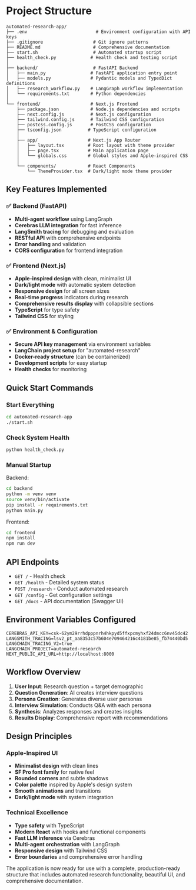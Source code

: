 # Project Structure

```
automated-research-app/
├── .env                          # Environment configuration with API keys
├── .gitignore                   # Git ignore patterns
├── README.md                    # Comprehensive documentation
├── start.sh                     # Automated startup script
├── health_check.py             # Health check and testing script
│
├── backend/                     # FastAPI Backend
│   ├── main.py                 # FastAPI application entry point
│   ├── models.py               # Pydantic models and TypedDict definitions
│   ├── research_workflow.py    # LangGraph workflow implementation
│   └── requirements.txt        # Python dependencies
│
└── frontend/                   # Next.js Frontend
    ├── package.json            # Node.js dependencies and scripts
    ├── next.config.js          # Next.js configuration
    ├── tailwind.config.js      # Tailwind CSS configuration
    ├── postcss.config.js       # PostCSS configuration
    ├── tsconfig.json          # TypeScript configuration
    │
    ├── app/                   # Next.js App Router
    │   ├── layout.tsx         # Root layout with theme provider
    │   ├── page.tsx           # Main application page
    │   └── globals.css        # Global styles and Apple-inspired CSS
    │
    └── components/            # React Components
        └── ThemeProvider.tsx  # Dark/light mode theme provider
```

## Key Features Implemented

### ✅ Backend (FastAPI)

- **Multi-agent workflow** using LangGraph
- **Cerebras LLM integration** for fast inference
- **LangSmith tracing** for debugging and evaluation
- **RESTful API** with comprehensive endpoints
- **Error handling** and validation
- **CORS configuration** for frontend integration

### ✅ Frontend (Next.js)

- **Apple-inspired design** with clean, minimalist UI
- **Dark/light mode** with automatic system detection
- **Responsive design** for all screen sizes
- **Real-time progress** indicators during research
- **Comprehensive results display** with collapsible sections
- **TypeScript** for type safety
- **Tailwind CSS** for styling

### ✅ Environment & Configuration

- **Secure API key management** via environment variables
- **LangChain project setup** for "automated-research"
- **Docker-ready structure** (can be containerized)
- **Development scripts** for easy startup
- **Health checks** for monitoring

## Quick Start Commands

### Start Everything

```bash
cd automated-research-app
./start.sh
```

### Check System Health

```bash
python health_check.py
```

### Manual Startup

Backend:

```bash
cd backend
python -m venv venv
source venv/bin/activate
pip install -r requirements.txt
python main.py
```

Frontend:

```bash
cd frontend
npm install
npm run dev
```

## API Endpoints

- `GET /` - Health check
- `GET /health` - Detailed system status
- `POST /research` - Conduct automated research
- `GET /config` - Get configuration settings
- `GET /docs` - API documentation (Swagger UI)

## Environment Variables Configured

```env
CEREBRAS_API_KEY=csk-62ym29rrhdpppnrh4hkpyd5ffxpcmyhxf24dmcc6nv45dc42
LANGSMITH_TRACING=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
LANGCHAIN_TRACING_V2=true
LANGCHAIN_PROJECT=automated-research
NEXT_PUBLIC_API_URL=http://localhost:8000
```

## Workflow Overview

1. **User Input**: Research question + target demographic
2. **Question Generation**: AI creates interview questions
3. **Persona Creation**: Generates diverse user personas
4. **Interview Simulation**: Conducts Q&A with each persona
5. **Synthesis**: Analyzes responses and creates insights
6. **Results Display**: Comprehensive report with recommendations

## Design Principles

### Apple-Inspired UI

- **Minimalist design** with clean lines
- **SF Pro font family** for native feel
- **Rounded corners** and subtle shadows
- **Color palette** inspired by Apple's design system
- **Smooth animations** and transitions
- **Dark/light mode** with system integration

### Technical Excellence

- **Type safety** with TypeScript
- **Modern React** with hooks and functional components
- **Fast LLM inference** via Cerebras
- **Multi-agent orchestration** with LangGraph
- **Responsive design** with Tailwind CSS
- **Error boundaries** and comprehensive error handling

The application is now ready for use with a complete, production-ready structure that includes automated research functionality, beautiful UI, and comprehensive documentation.
